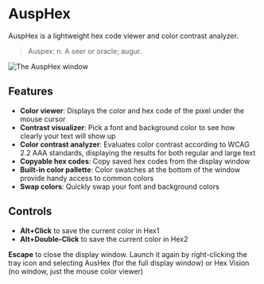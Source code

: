 # AuspHex
AuspHex is a lightweight hex code viewer and color contrast analyzer.

> Auspex: n. A seer or oracle; augur.

![The AuspHex window](https://github.com/user-attachments/assets/6323483f-92df-4bd1-9333-80dfb27b3f25)

## Features
* **Color viewer**: Displays the color and hex code of the pixel under the mouse cursor
* **Contrast visualizer**: Pick a font and background color to see how clearly your text will show up
* **Color contrast analyzer**: Evaluates color contrast according to WCAG 2.2 AAA standards, displaying the results for both regular and large text
* **Copyable hex codes**: Copy saved hex codes from the display window
* **Built-in color pallette**: Color swatches at the bottom of the window provide handy access to common colors
* **Swap colors**: Quickly swap your font and background colors

## Controls
* **Alt+Click** to save the current color in Hex1
* **Alt+Double-Click** to save the current color in Hex2

**Escape** to close the display window. Launch it again by right-clicking the tray icon and selecting AusHex (for the full display window) or Hex Vision (no window, just the mouse color viewer)

